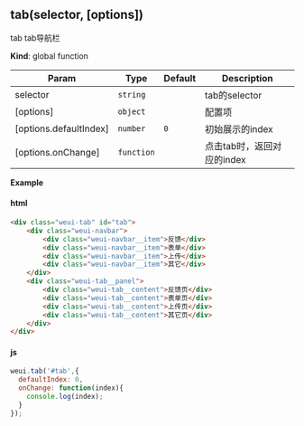 <a name="tab"></a>

## tab(selector, [options])
tab tab导航栏

**Kind**: global function  

| Param | Type | Default | Description |
| --- | --- | --- | --- |
| selector | <code>string</code> |  | tab的selector |
| [options] | <code>object</code> |  | 配置项 |
| [options.defaultIndex] | <code>number</code> | <code>0</code> | 初始展示的index |
| [options.onChange] | <code>function</code> |  | 点击tab时，返回对应的index |

**Example**  
#### html
```html
<div class="weui-tab" id="tab">
    <div class="weui-navbar">
        <div class="weui-navbar__item">反馈</div>
        <div class="weui-navbar__item">表单</div>
        <div class="weui-navbar__item">上传</div>
        <div class="weui-navbar__item">其它</div>
    </div>
    <div class="weui-tab__panel">
        <div class="weui-tab__content">反馈页</div>
        <div class="weui-tab__content">表单页</div>
        <div class="weui-tab__content">上传页</div>
        <div class="weui-tab__content">其它页</div>
    </div>
</div>
```

#### js
```javascript
weui.tab('#tab',{
  defaultIndex: 0,
  onChange: function(index){
    console.log(index);
  }
});
```
